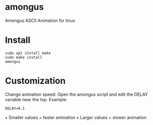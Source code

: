 # amongus
Amongus ASCII Animation for linux

# Install

~~~
sudo apt install make
sudo make install
amongus
~~~

# Customization
Change animation speed: Open the amongus script and edit the DELAY variable near the top. Example:
~~~
DELAY=0.1
~~~
• Smaller values = faster animation 
• Larger values = slower animation

